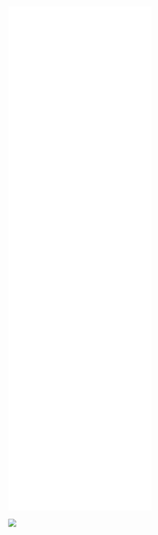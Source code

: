 ![Metrics](https://github.com/apteryxxyz/apteryxxyz/blob/main/github-metrics.svg)

<a href="https://wakatime.com"><img src="https://wakatime.com/share/@apteryx/995f220d-edff-42ba-b38e-568d0e4bd56a.png" /></a>
